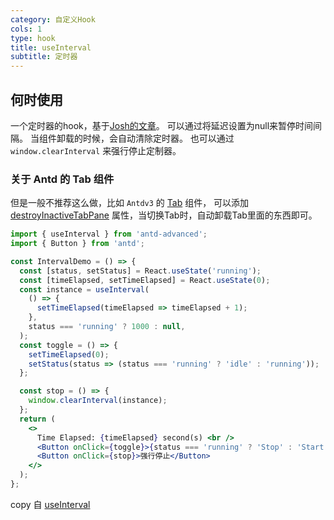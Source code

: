 ```yaml
---
category: 自定义Hook
cols: 1
type: hook
title: useInterval
subtitle: 定时器
---
```


## 何时使用

一个定时器的hook，基于[Josh的文章](https://joshwcomeau.com/snippets/react-hooks/use-interval)。
可以通过将延迟设置为null来暂停时间间隔。
当组件卸载的时候，会自动清除定时器。
也可以通过 `window.clearInterval` 来强行停止定制器。

### 关于 Antd 的 Tab 组件

但是一般不推荐这么做，比如 `Antdv3` 的 [Tab](https://ant-design-3x.gitee.io/components/tabs-cn/) 组件，
可以添加 [destroyInactiveTabPane](https://github.com/ant-design/ant-design/issues/15102) 属性，当切换Tab时，自动卸载Tab里面的东西即可。

```jsx
import { useInterval } from 'antd-advanced';
import { Button } from 'antd';

const IntervalDemo = () => {
  const [status, setStatus] = React.useState('running');
  const [timeElapsed, setTimeElapsed] = React.useState(0);
  const instance = useInterval(
    () => {
      setTimeElapsed(timeElapsed => timeElapsed + 1);
    },
    status === 'running' ? 1000 : null,
  );
  const toggle = () => {
    setTimeElapsed(0);
    setStatus(status => (status === 'running' ? 'idle' : 'running'));
  };

  const stop = () => {
    window.clearInterval(instance);
  };
  return (
    <>
      Time Elapsed: {timeElapsed} second(s) <br />
      <Button onClick={toggle}>{status === 'running' ? 'Stop' : 'Start'}</Button>
      <Button onClick={stop}>强行停止</Button>
    </>
  );
};
```


copy 自 [useInterval](https://joshwcomeau.com/snippets/react-hooks/use-interval)
